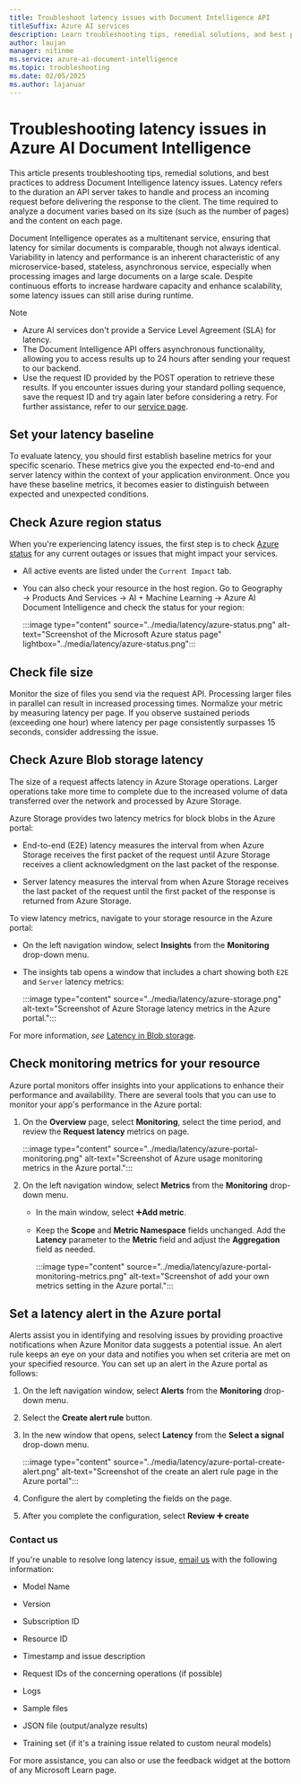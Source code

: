 ```yaml
---
title: Troubleshoot latency issues with Document Intelligence API
titleSuffix: Azure AI services
description: Learn troubleshooting tips, remedial solutions, and best practices for addressing Document Intelligence latency issues.
author: laujan
manager: nitinme
ms.service: azure-ai-document-intelligence
ms.topic: troubleshooting
ms.date: 02/05/2025
ms.author: lajanuar
---
```


# Troubleshooting latency issues in Azure AI Document Intelligence

This article presents troubleshooting tips, remedial solutions, and best practices to address Document Intelligence latency issues. Latency refers to the duration an API server takes to handle and process an incoming request before delivering the response to the client. The time required to analyze a document varies based on its size (such as the number of pages) and the content on each page. 

Document Intelligence operates as a multitenant service, ensuring that latency for similar documents is comparable, though not always identical. Variability in latency and performance is an inherent characteristic of any microservice-based, stateless, asynchronous service, especially when processing images and large documents on a large scale. Despite continuous efforts to increase hardware capacity and enhance scalability, some latency issues can still arise during runtime.

> [!NOTE]
>
> * Azure AI services don't provide a Service Level Agreement (SLA) for latency.
> * The Document Intelligence API offers asynchronous functionality, allowing you to access results up to 24 hours after sending your request to our backend. 
> * Use the request ID provided by the POST operation to retrieve these results. If you encounter issues during your standard polling sequence, save the request ID and try again later before considering a retry. For further assistance, refer to our [service page](service-limits.md#detailed-description-quota-adjustment-and-best-practices).

## Set your latency baseline

To evaluate latency, you should first establish baseline metrics for your specific scenario. These metrics give you the expected end-to-end and server latency within the context of your application environment. Once you have these baseline metrics, it becomes easier to distinguish between expected and unexpected conditions.

## Check Azure region status

When you're experiencing latency issues, the first step is to check [Azure status](https://azure.status.microsoft/status) for any current outages or issues that might impact your services.

* All active events are listed under the `Current Impact` tab.

* You can also check your resource in the host region. Go to Geography → Products And Services → AI + Machine Learning → Azure AI Document Intelligence and check the status for your region:

   :::image type="content" source="../media/latency/azure-status.png" alt-text="Screenshot of the Microsoft Azure status page" lightbox="../media/latency/azure-status.png":::

## Check file size

Monitor the size of files you send via the request API. Processing larger files in parallel can result in increased processing times. Normalize your metric by measuring latency per page. If you observe sustained periods (exceeding one hour) where latency per page consistently surpasses 15 seconds, consider addressing the issue.

## Check Azure Blob storage latency

The size of a request affects latency in Azure Storage operations. Larger operations take more time to complete due to the increased volume of data transferred over the network and processed by Azure Storage.

Azure Storage provides two latency metrics for block blobs in the Azure portal:

   * End-to-end (E2E) latency measures the interval from when Azure Storage receives the first packet of the request until Azure Storage receives a client acknowledgment on the last packet of the response.

   * Server latency measures the interval from when Azure Storage receives the last packet of the request until the first packet of the response is returned from Azure Storage.

To view latency metrics, navigate to your storage resource in the Azure portal:

* On the left navigation window, select **Insights** from the **Monitoring** drop-down menu.

* The insights tab opens a window that includes a chart showing both `E2E` and `Server` latency metrics:

   :::image type="content" source="../media/latency/azure-storage.png" alt-text="Screenshot of Azure Storage latency metrics in the Azure portal.":::


For more information, *see* [Latency in Blob storage](/azure/storage/blobs/storage-blobs-latency).


## Check monitoring metrics for your resource

Azure portal monitors offer insights into your applications to enhance their performance and availability. There are several tools that you can use to monitor your app's performance in the Azure portal:

1.  On the **Overview** page, select **Monitoring**, select the time period, and review the **Request latency** metrics on page.

    :::image type="content" source="../media/latency/azure-portal-monitoring.png" alt-text="Screenshot of Azure usage monitoring metrics in the Azure portal.":::

1. On the left navigation window, select **Metrics** from the **Monitoring** drop-down menu.

   * In the main window, select ➕**Add metric**.

   * Keep the **Scope** and **Metric Namespace** fields unchanged. Add the **Latency** parameter to the **Metric** field and adjust the **Aggregation** field as needed.

      :::image type="content" source="../media/latency/azure-portal-monitoring-metrics.png" alt-text="Screenshot of add your own metrics setting in the Azure portal.":::

## Set a latency alert in the Azure portal

Alerts assist you in identifying and resolving issues by providing proactive notifications when Azure Monitor data suggests a potential issue. An alert rule keeps an eye on your data and notifies you when set criteria are met on your specified resource. You can set up an alert in the Azure portal as follows:

1. On the left navigation window, select **Alerts** from the **Monitoring** drop-down menu.

1. Select the **Create alert rule** button.

1. In the new window that opens, select **Latency** from the **Select a signal** drop-down menu.

   :::image type="content" source="../media/latency/azure-portal-create-alert.png" alt-text="Screenshot of the create an alert rule page in the Azure portal":::

1. Configure the alert by completing the fields on the page.

1. After you complete the configuration, select **Review ➕ create**


 ### Contact us

If you're unable to resolve long latency issue, [email us](mailto:formrecog_contact@microsoft.com) with the following information:

* Model Name

* Version

* Subscription ID

* Resource ID

* Timestamp and issue description

* Request IDs of the concerning operations (if possible)

* Logs

* Sample files

* JSON file (output/analyze results)

* Training set (if it's a training issue related to custom neural models)


For more assistance, you can also or use the feedback widget at the bottom of any Microsoft Learn page.
